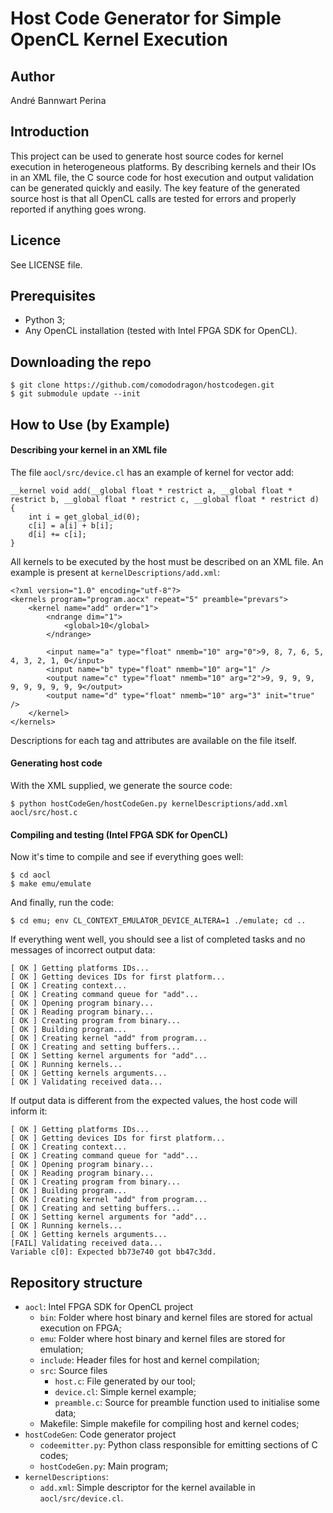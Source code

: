 # Host Code Generator for Simple OpenCL Kernel Execution

## Author

André Bannwart Perina

## Introduction

This project can be used to generate host source codes for kernel execution in heterogeneous platforms. By describing kernels and their IOs in an XML file, the C source code for host execution and output validation can be generated quickly and easily. The key feature of the generated source host is that all OpenCL calls are tested for errors and properly reported if anything goes wrong.

## Licence

See LICENSE file.

## Prerequisites

* Python 3;
* Any OpenCL installation (tested with Intel FPGA SDK for OpenCL).

## Downloading the repo

```
$ git clone https://github.com/comododragon/hostcodegen.git
$ git submodule update --init
```

## How to Use (by Example)

#### Describing your kernel in an XML file

The file ```aocl/src/device.cl``` has an example of kernel for vector add:

```
__kernel void add(__global float * restrict a, __global float * restrict b, __global float * restrict c, __global float * restrict d) {
	int i = get_global_id(0);
	c[i] = a[i] + b[i];
	d[i] += c[i];
}
```

All kernels to be executed by the host must be described on an XML file. An example is present at ```kernelDescriptions/add.xml```:

```
<?xml version="1.0" encoding="utf-8"?>
<kernels program="program.aocx" repeat="5" preamble="prevars">
	<kernel name="add" order="1">
		<ndrange dim="1">
			<global>10</global>
		</ndrange>

		<input name="a" type="float" nmemb="10" arg="0">9, 8, 7, 6, 5, 4, 3, 2, 1, 0</input>
		<input name="b" type="float" nmemb="10" arg="1" />
		<output name="c" type="float" nmemb="10" arg="2">9, 9, 9, 9, 9, 9, 9, 9, 9, 9</output>
		<output name="d" type="float" nmemb="10" arg="3" init="true" />
	</kernel>
</kernels>
```

Descriptions for each tag and attributes are available on the file itself.

#### Generating host code

With the XML supplied, we generate the source code:

```
$ python hostCodeGen/hostCodeGen.py kernelDescriptions/add.xml aocl/src/host.c
```

#### Compiling and testing (Intel FPGA SDK for OpenCL)

Now it's time to compile and see if everything goes well:

```
$ cd aocl
$ make emu/emulate
```

And finally, run the code:

```
$ cd emu; env CL_CONTEXT_EMULATOR_DEVICE_ALTERA=1 ./emulate; cd ..
```

If everything went well, you should see a list of completed tasks and no messages of incorrect output data:

```
[ OK ] Getting platforms IDs...
[ OK ] Getting devices IDs for first platform...
[ OK ] Creating context...
[ OK ] Creating command queue for "add"...
[ OK ] Opening program binary...
[ OK ] Reading program binary...
[ OK ] Creating program from binary...
[ OK ] Building program...
[ OK ] Creating kernel "add" from program...
[ OK ] Creating and setting buffers...
[ OK ] Setting kernel arguments for "add"...
[ OK ] Running kernels...
[ OK ] Getting kernels arguments...
[ OK ] Validating received data...
```

If output data is different from the expected values, the host code will inform it:

```
[ OK ] Getting platforms IDs...
[ OK ] Getting devices IDs for first platform...
[ OK ] Creating context...
[ OK ] Creating command queue for "add"...
[ OK ] Opening program binary...
[ OK ] Reading program binary...
[ OK ] Creating program from binary...
[ OK ] Building program...
[ OK ] Creating kernel "add" from program...
[ OK ] Creating and setting buffers...
[ OK ] Setting kernel arguments for "add"...
[ OK ] Running kernels...
[ OK ] Getting kernels arguments...
[FAIL] Validating received data...
Variable c[0]: Expected bb73e740 got bb47c3dd.
```

## Repository structure

* ```aocl```: Intel FPGA SDK for OpenCL project
	* ```bin```: Folder where host binary and kernel files are stored for actual execution on FPGA;
	* ```emu```: Folder where host binary and kernel files are stored for emulation;
	* ```include```: Header files for host and kernel compilation;
	* ```src```: Source files
		* ```host.c```: File generated by our tool;
		* ```device.cl```: Simple kernel example;
		* ```preamble.c```: Source for preamble function used to initialise some data;
	* Makefile: Simple makefile for compiling host and kernel codes;
* ```hostCodeGen```: Code generator project
	* ```codeemitter.py```: Python class responsible for emitting sections of C codes;
	* ```hostCodeGen.py```: Main program;
* ```kernelDescriptions```:
	* ```add.xml```: Simple descriptor for the kernel available in ```aocl/src/device.cl```.
